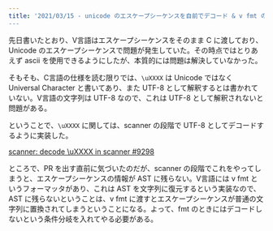 ```yaml
---
title: '2021/03/15 - unicode のエスケープシーケンスを自前でデコード & v fmt のために残す情報の話
---
```


先日書いたとおり、V言語はエスケープシーケンスをそのまま C に渡しており、Unicode のエスケープシーケンスで問題が発生していた。その時点ではとりあえず ascii を使用できるようにしたが、本質的には問題は解決していなかった。

そもそも、C言語の仕様を読む限りでは、`\uXXXX` は Unicode ではなく Universal Character と書いてあり、また UTF-8 として解釈するとは書かれていない。V言語の文字列は UTF-8 なので、これは UTF-8 として解釈されないと問題がある。

ということで、`\uXXXX` に関しては、scanner の段階で UTF-8 としてデコードするように実装した。

[scanner: decode \uXXXX in scanner #9298](https://github.com/vlang/v/pull/9298)

ところで、PR を出す直前に気づいたのだが、scanner の段階でこれをやってしまうと、エスケープシーケンスの情報が AST に残らない。V言語には v fmt というフォーマッタがあり、これは AST を文字列に復元するという実装なので、AST に残らないということは、v fmt に渡すとエスケープシーケンスが普通の文字列に置換されてしまうということになる。よって、fmt のときにはデコードしないという条件分岐を入れてやる必要がある。

